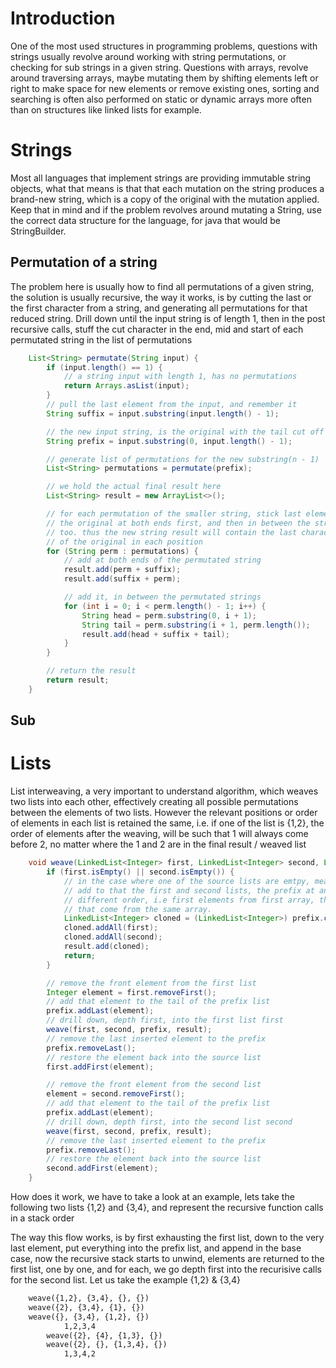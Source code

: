 # Introduction

One of the most used structures in programming problems, questions with strings
usually revolve around working with string permutations, or checking for sub
strings in a given string. Questions with arrays, revolve around traversing
arrays, maybe mutating them by shifting elements left or right to make space for
new elements or remove existing ones, sorting and searching is often also
performed on static or dynamic arrays more often than on structures like linked
lists for example.

# Strings

Most all languages that implement strings are providing immutable string
objects, what that means is that that each mutation on the string produces a
brand-new string, which is a copy of the original with the mutation applied. Keep
that in mind and if the problem revolves around mutating a String, use the
correct data structure for the language, for java that would be StringBuilder.

## Permutation of a string

The problem here is usually how to find all permutations of a given string, the
solution is usually recursive, the way it works, is by cutting the last or the
first character from a string, and generating all permutations for that reduced
string. Drill down until the input string is of length 1, then in the post
recursive calls, stuff the cut character in the end, mid and start of each
permutated string in the list of permutations

```java
    List<String> permutate(String input) {
        if (input.length() == 1) {
            // a string input with length 1, has no permutations
            return Arrays.asList(input);
        }
        // pull the last element from the input, and remember it
        String suffix = input.substring(input.length() - 1);

        // the new input string, is the original with the tail cut off
        String prefix = input.substring(0, input.length() - 1);

        // generate list of permutations for the new substring(n - 1)
        List<String> permutations = permutate(prefix);

        // we hold the actual final result here
        List<String> result = new ArrayList<>();

        // for each permutation of the smaller string, stick last element of
        // the original at both ends first, and then in between the string
        // too. thus the new string result will contain the last character
        // of the original in each position
        for (String perm : permutations) {
            // add at both ends of the permutated string
            result.add(perm + suffix);
            result.add(suffix + perm);

            // add it, in between the permutated strings
            for (int i = 0; i < perm.length() - 1; i++) {
                String head = perm.substring(0, i + 1);
                String tail = perm.substring(i + 1, perm.length());
                result.add(head + suffix + tail);
            }
        }

        // return the result
        return result;
    }
```

## Sub

# Lists

List interweaving, a very important to understand algorithm, which weaves two
lists into each other, effectively creating all possible permutations between
the elements of two lists. However the relevant positions or order of elements
in each list is retained the same, i.e. if one of the list is {1,2}, the order
of elements after the weaving, will be such that 1 will always come before 2, no
matter where the 1 and 2 are in the final result / weaved list

```java
    void weave(LinkedList<Integer> first, LinkedList<Integer> second, LinkedList<Integer> prefix, List<LinkedList<Integer>> result) {
        if (first.isEmpty() || second.isEmpty()) {
            // in the case where one of the source lists are emtpy, meaning elements were moved to the prefix list, clone the prefix and
            // add to that the first and second lists, the prefix at any given time would contain elements from one, or both arrays, in
            // different order, i.e first elements from first array, then second, or vice-versa, but not mess the order of the elements
            // that come from the same array.
            LinkedList<Integer> cloned = (LinkedList<Integer>) prefix.clone();
            cloned.addAll(first);
            cloned.addAll(second);
            result.add(cloned);
            return;
        }

        // remove the front element from the first list
        Integer element = first.removeFirst();
        // add that element to the tail of the prefix list
        prefix.addLast(element);
        // drill down, depth first, into the first list first
        weave(first, second, prefix, result);
        // remove the last inserted element to the prefix
        prefix.removeLast();
        // restore the element back into the source list
        first.addFirst(element);

        // remove the front element from the second list
        element = second.removeFirst();
        // add that element to the tail of the prefix list
        prefix.addLast(element);
        // drill down, depth first, into the second list second
        weave(first, second, prefix, result);
        // remove the last inserted element to the prefix
        prefix.removeLast();
        // restore the element back into the source list
        second.addFirst(element);
    }
```

How does it work, we have to take a look at an example, lets take the following
two lists {1,2} and {3,4}, and represent the recursive function calls in a stack
order

The way this flow works, is by first exhausting the first list, down to the very
last element, put everything into the prefix list, and append in the base case,
now the recursive stack starts to unwind, elements are returned to the first
list, one by one, and for each, we go depth first into the recurisive calls for
the second list. Let us take the example {1,2} & {3,4}

```txt
    weave({1,2}, {3,4}, {}, {})
    weave({2}, {3,4}, {1}, {})
    weave({}, {3,4}, {1,2}, {})
            1,2,3,4
        weave({2}, {4}, {1,3}, {})
        weave({2}, {}, {1,3,4}, {})
            1,3,4,2
```
